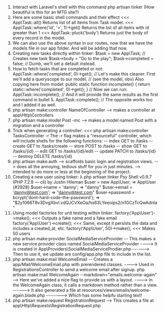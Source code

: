 1.  Interact with Laravel's shell with this command
      php artisan tinker
    (How beautiful is this for an MTG site?)
2.  Here are some basic shell commands and their effect
    <<< App\Task::all()
    Returns list of all items from Task model.
    <<< App\Task::where('id', '>', 1)->get()
    Returns the list of all items with id greater than 1
    <<< App\Task::pluck('body')
    Returns just the body of every record in the model.
3.  We can also use the above syntax in our routes, now that we have the models
    file in our app folder. And will be adding that now.
4. Creating new tasks directly within tinker:
    $task = new App\Task; // Creates new task
    $task->body = "Go to the play";
    $task->completed = false; // Dumb, we'll set a default instead.
5. How to fetch tasks that are completed or not:
     App\Task::where('completed', 0)->get();
     // Let's make this cleaner. First we'll add a queryscope to our model.
     // (see the model, obv) Also copying here from model:
     public static function incomplete()
     {
       return static::where('completed', 0)->get();
     }
     // Now we can run:
     App\Task::incomplete();
     // And it will provide the same results as the first command in bullet 5.
     App\Task::complete(); // The opposite works too and I added it as well.
6. php artisan make:controller NameOfController
   --> makes a controller at app\Http\Controllers
7. php artisan make:model Post -mc
   --> makes a model named Post with a migration and a controller
8. Trick when generating a controller:
  <<< php artisan make:controller TasksController -r
  The -r flag makes a "resourceful" controller, which will include shells for
  the following functions:
    -- index GET to /tasks
    -- create GET to /tasks/create
    -- store POST to /tasks
    -- show GET to /tasks/{id}
    -- edit GET to /tasks/{id}/edit
    -- update PATCH to /tasks/{id}
    -- destroy DELETE /tasks/{id}
9. php artisan make:auth
   --> scaffolds basic login and registration views.
   --> does all the annoying, tedious stuff for you in just minutes.
   --> intended to do more or less at the beginning of the project.
10. Creating a new user using tinker:
    λ php artisan tinker
    Psy Shell v0.9.7 (PHP 7.2.8 — cli) by Justin Hileman
    $user = new App\User;
    => App\User {#2928}
    $user->name = 'danny';
    => "danny"
    $user->email = 'danny@test.com';
    => "danny@test.com"
    $user->password = bcrypt('dont-hard-code-the-password');
    => "$2y$10$66T8v3DvgXbvl.vdQJCVXeOa/hs63LYeeoips2/n1GCzTcQwAdnla"
11. Using model factories for unit testing within tinker:
    factory('App\User')->make();
    <<< Outputs a fake name and a fake email
    factory('App\User')->create();
    <<< Same, except it persists the data and includes a created_at, etc.
    factory('App\User', 50)->make();
    <<< Makes 50 users
12. php artisan make:provider SocialMediaServiceProvider
    -- This makes a new service provider class named SocialMediaServiceProvider
    ----> It is created in App\Providers\SocialMediaServiceProdier.php
    ------> Then to use it, we update are config/app.php file to include in the list.
13. php artisan make:mail WelcomeEmail
    -- Creates a app/Mail/WelcomeEmail.php with prerendered classes.
    ----> Used in RegistrationsController to send a welcome email after signup.
    php artisan make:mail WelcomeAgain --markdown="emails.welcome-again"
    --> Here we've added a nice flag to provide us with a layout.
    ----> In the WelcomeAgain class, it calls a markdown method rather than a view.
    ------> It also generated a file at resources/views/emails/welcome-again.blade.php
    --------> Which has some helpfu starting text!
14. php artisan make:request RegistrationRequest
    --> This creates a file at app\Http\Requests\RegistrationRequest.php
